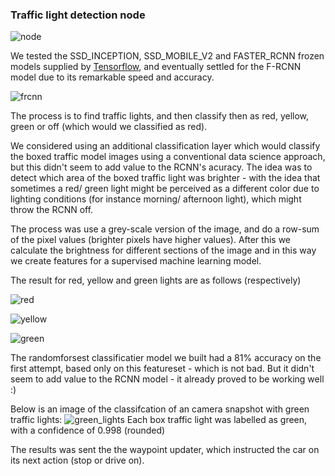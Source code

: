 ### Traffic light detection node


![node](./readme_img/nodes.png)

We tested the SSD_INCEPTION, SSD_MOBILE_V2 and FASTER_RCNN frozen models supplied by [Tensorflow](https://github.com/tensorflow/models/blob/master/research/object_detection/g3doc/detection_model_zoo.md), and eventually settled for the F-RCNN model due to its remarkable speed and accuracy. 

![frcnn](./readme_img/fcnn.png) 

The process is to find traffic lights, and then classify then as red, yellow, green or off (which would we classified as red).

We considered using an additional classification layer which would classify the boxed traffic model images using a conventional data science approach, but this didn't seem to add value to the RCNN's acuracy. The idea was to detect which area of the boxed traffic light was brighter - with the idea that sometimes a red/ green light might be perceived as a different color due to lighting conditions (for instance morning/ afternoon light), which might throw the RCNN off. 

The process was use a grey-scale version of the image, and do a row-sum of the pixel values (brighter pixels have higher values). After this we calculate the brightness for different sections of the image and in this way we create features for a supervised machine learning model. 

The result for red, yellow and green lights are as follows (respectively)

![red](./readme_img/red.png) 

![yellow](./readme_img/yellow.png) 

![green](./readme_img/green.png) 

The randomforsest classificatier model we built had a 81% accuracy on the first attempt, based only on this featureset - which is not bad. But it didn't seem to add value to the RCNN model - it already proved to be working well :) 

Below is an image of the classifcation of an camera snapshot with green traffic lights: 
![green_lights](./readme_img/green_lights.png) 
Each box traffic light was labelled as green, with a confidence of 0.998 (rounded) 

The results was sent the the waypoint updater, which instructed the car on its next action (stop or drive on).
